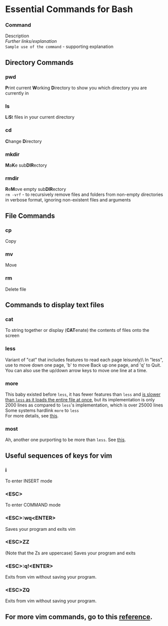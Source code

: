 # Essential Commands for Bash

### Command
Description\
*Further links/explanation*\
`Sample use of the command` - supporting explanation

## Directory Commands
### pwd
**P**rint current **W**orking **D**irectory to show you which directory you are currently in 
### ls
**L**i**S**t files in your current directory 
### cd
**C**hange **D**irectory
### mkdir
**M**a**K**e sub**DIR**ectory
### rmdir
**R**e**M**ove empty sub**DIR**ectory\
`rm -vrf` - to recursively remove files and folders from non-empty directories in verbose format, ignoring non-existent files and arguments

## File Commands
### cp
Copy
### mv
Move
### rm
Delete file

## Commands to display text files
### cat
To string together or display (**CAT**enate) the contents of files onto the screen 
### less
Variant of "cat" that includes features to read each page leisurely)\ 
In "less", use <space> to move down one page, 'b' to move Back up one page, and 'q' to Quit. You can also use the up/down arrow keys to move one line at a time.
### more
This baby existed before `less`, it has fewer features than `less` and [is slower than `less` as it loads the entire file at once](https://www.tecmint.com/linux-more-command-and-less-command-examples/#:~:text=Learn%20Linux%20'less'%20Command,using%20page%20up%2Fdown%20keys.), but its implementation is only 2000 lines as compared to `less`'s implementation, which is over 25000 lines\
Some systems hardlink `more` to `less`\
For more details, see [this](https://unix.stackexchange.com/questions/604/isnt-less-just-more).
### most
Ah, another one purporting to be more than `less`. See [this](https://unix.stackexchange.com/questions/81129/what-are-the-differences-between-most-more-and-less).
## Useful sequences of keys for vim

### i
To enter INSERT mode

### \<ESC>
To enter COMMAND mode

### \<ESC>:wq\<ENTER>
Saves your program and exits vim
### \<ESC>ZZ 
(Note that the Zs are uppercase) Saves your program and exits
### \<ESC>:q!\<ENTER>
Exits from vim without saving your program.
### \<ESC>ZQ
Exits from vim without saving your program.

## For more vim commands, go to this [reference](https://github.com/parth-io/Learn-CS-and-Coding/blob/master/Bash%20Scripting/vimqrc.pdf).
